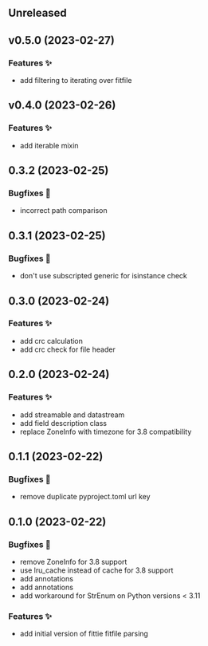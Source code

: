 ## Unreleased

## v0.5.0 (2023-02-27)

### Features ✨

- add filtering to iterating over fitfile

## v0.4.0 (2023-02-26)

### Features ✨

- add iterable mixin

## 0.3.2 (2023-02-25)

### Bugfixes 🐛

- incorrect path comparison

## 0.3.1 (2023-02-25)

### Bugfixes 🐛

- don't use subscripted generic for isinstance check

## 0.3.0 (2023-02-24)

### Features ✨

- add crc calculation
- add crc check for file header

## 0.2.0 (2023-02-24)

### Features ✨

- add streamable and datastream
- add field description class
- replace ZoneInfo with timezone for 3.8 compatibility

## 0.1.1 (2023-02-22)

### Bugfixes 🐛

- remove duplicate pyproject.toml url key

## 0.1.0 (2023-02-22)

### Bugfixes 🐛

- remove ZoneInfo for 3.8 support
- use lru_cache instead of cache for 3.8 support
- add annotations
- add annotations
- add workaround for StrEnum on Python versions < 3.11

### Features ✨

- add initial version of fittie fitfile parsing
